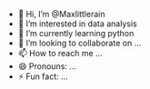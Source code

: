 - 👋 Hi, I’m @Maxlittlerain
- 👀 I’m interested in data analysis
- 🌱 I’m currently learning python
- 💞️ I’m looking to collaborate on ...
- 📫 How to reach me ...
- 😄 Pronouns: ...
- ⚡ Fun fact: ...

<!---
Maxlittlerain/Maxlittlerain is a ✨ special ✨ repository because its `README.md` (this file) appears on your GitHub profile.
You can click the Preview link to take a look at your changes.
--->
